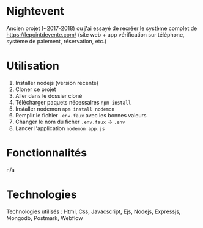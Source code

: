 # Nightevent

Ancien projet (~2017-2018) ou j'ai essayé de recréer le système complet de https://lepointdevente.com/ (site web + app vérification sur téléphone, système de paiement, réservation, etc.)

# Utilisation

1. Installer nodejs (version récente)
2. Cloner ce projet
3. Aller dans le dossier cloné
4. Télécharger paquets nécessaires `npm install`
5. Installer nodemon `npm install nodemon`
6. Remplir le fichier `.env.faux` avec les bonnes valeurs
7. Changer le nom du ficher `.env.faux` -> `.env`
8. Lancer l'application `nodemon app.js`

# Fonctionnalités

n/a

# Technologies

Technologies utilisés : Html, Css, Javacscript, Ejs, Nodejs, Expressjs, Mongodb, Postmark, Webflow
